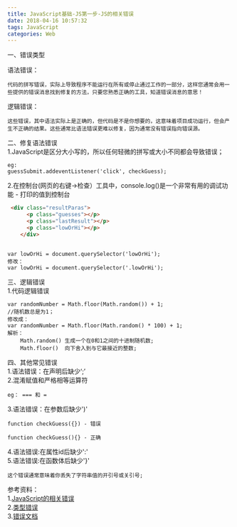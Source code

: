```yaml
---
title: JavaScript基础-JS第一步-JS的相关错误
date: 2018-04-16 10:57:32
tags: JavaScript
categories: Web
---
```


一、错误类型	

<!--more-->
	
语法错误：
	
	代码的拼写错误，实际上导致程序不能运行在所有或停止通过工作的一部分，这样您通常会用一些提供的错误消息找到修复的方法，只要您熟悉正确的工具，知道错误消息的意思！
逻辑错误：
	
	这些错误，其中语法实际上是正确的，但代码是不是你想要的，这意味着项目成功运行，但会产生不正确的结果。这些通常比语法错误更难以修复，因为通常没有错误指向错误源。

二、修复语法错误		
1.JavaScript是区分大小写的，所以任何轻微的拼写或大小不同都会导致错误；
	
	eg:
	guessSubmit.addeventListener('click', checkGuess);
			
2.在控制台(网页的右键->检查）工具中，console.log()是一个非常有用的调试功能 - 打印的值到控制台

```html
 <div class="resultParas">
      <p class="guesses"></p>
      <p class="lastResult"></p>
      <p class="lowOrHi"></p>
    </div>
    
```
	var lowOrHi = document.querySelector('lowOrHi');
	修改：
	var lowOrHi = document.querySelector('.lowOrHi');
三、逻辑错误			
1.代码逻辑错误
	
	var randomNumber = Math.floor(Math.random()) + 1;
	//随机数总是为1；
	修改成：
	var randomNumber = Math.floor(Math.random() * 100) + 1;
	解析：
		Math.random() 生成一个在0和1之间的十进制随机数;
		Math.floor()  向下舍入到与它最接近的整数;
四、其他常见错误		
1.语法错误：在声明后缺少‘;’	
2.混淆赋值和严格相等运算符

	eg： === 和 = 
3.语法错误：在参数后缺少')'	
	
	function checkGuess({}) - 错误
	
	function checkGuess(){} - 正确
	
4.语法错误:在属性id后缺少':'		
5.语法错误:在函数体后缺少'}'	

	这个错误通常意味着你丢失了字符串值的开引号或关引号;
	

参考资料：		
1.[JavaScript的相关错误](https://developer.mozilla.org/zh-CN/docs/Learn/JavaScript/First_steps/What_went_wrong)		
2.[类型错误](https://developer.mozilla.org/en-US/docs/Web/JavaScript/Reference/Errors/Unexpected_type)   
3.[错误文档](https://developer.mozilla.org/en-US/docs/Web/JavaScript/Reference/Errors)		